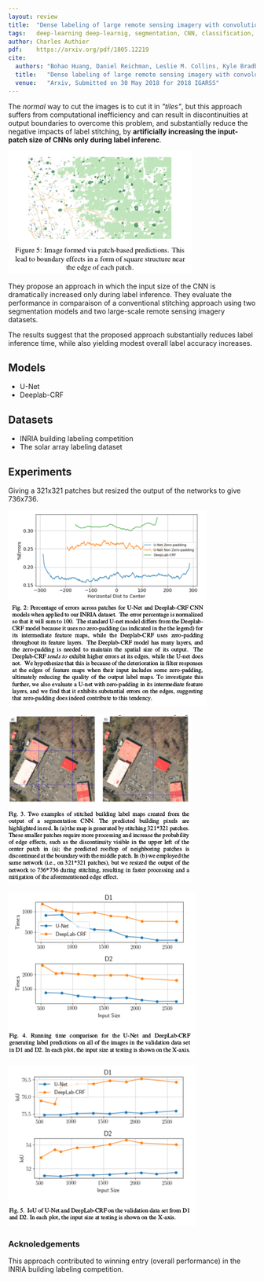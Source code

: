 ```yaml
---
layout: review
title:  "Dense labeling of large remote sensing imagery with convolutional neural networks: a simple and faster alternative to stitching output label maps"
tags:   deep-learning deep-learnig, segmentation, CNN, classification, remote-sensing
author: Charles Authier
pdf:    https://arxiv.org/pdf/1805.12219
cite:
  authors: "Bohao Huang, Daniel Reichman, Leslie M. Collins, Kyle Bradbury, Jordan M. Malof"
  title:   "Dense labeling of large remote sensing imagery with convolutional neural networks: a simple and faster alternative to stitching output label maps"
  venue:   "Arxiv, Submitted on 30 May 2018 for 2018 IGARSS"
---
```


The *normal* way to cut the images is to cut it in *"tiles"*, but this approach suffers from computational inefficiency and can result in discontinuities at output boundaries to overcome this problem, and substantially reduce the negative impacts of label stitching, by **artificially increasing the input-patch size of CNNs only during label inferenc**.

![](/article/images/dense-labeling/other_paper.png)

They propose an approach in which the input size of the CNN is dramatically increased only during label inference. They evaluate the performance in comparaison of a conventional stitching approach using two segmentation models and two large-scale remote sensing imagery datasets.

The results suggest that the proposed approach substantially reduces label inference time, while also yielding modest overall label accuracy increases.

## Models

- U-Net
- Deeplab-CRF

## Datasets

- INRIA building labeling competition
- The solar array labeling dataset

## Experiments

Giving a 321x321 patches but resized the output of the networks to give 736x736.

![](/article/images/dense-labeling/Dense_labeling_graph.png)

![](/article/images/dense-labeling/Dense_labeling_img.png)

![](/article/images/dense-labeling/Dense_labeling_time.png)

![](/article/images/dense-labeling/Dense_labeling_iou.png)


### Acknoledgements

This approach contributed to winning entry (overall performance) in the INRIA building labeling competition.
